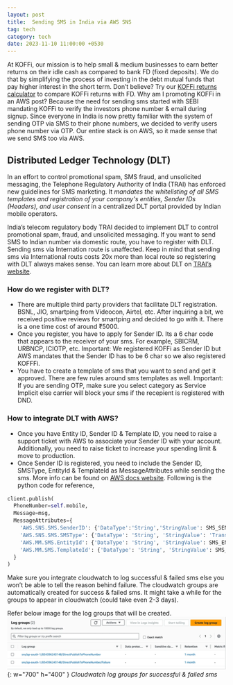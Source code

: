 ```yaml
---
layout: post
title:  Sending SMS in India via AWS SNS
tag: tech
category: tech
date: 2023-11-10 11:00:00 +0530
---
```

At KOFFi, our mission is to help small & medium businesses to earn better returns on their idle cash as compared to bank FD (fixed deposits). We do that by simplifying the process of investing in the debt mutual funds that pay higher interest in the short term. Don’t believe? Try our [KOFFi returns calculator](https://app.koffi.com/calculator) to compare KOFFi returns with FD. Why am I promoting KOFFi in an AWS post? Because the need for sending sms started with SEBI mandating KOFFi to verify the investors phone number & email during signup. Since everyone in India is now pretty familiar with the system of sending OTP via SMS to their phone numbers, we decided to verify users phone number via OTP. Our entire stack is on AWS, so it made sense that we send SMS too via AWS.

## Distributed Ledger Technology (DLT)

In an effort to control promotional spam, SMS fraud, and unsolicited messaging, the Telephone Regulatory Authority of India (TRAI) has enforced new guidelines for SMS marketing. It *mandates the whitelisting of all SMS templates and registration of your company's entities, Sender IDs (Headers), and user consent* in a centralized DLT portal provided by Indian mobile operators.

India’s telecom regulatory body TRAI decided to implement DLT to control promotional spam, fraud, and unsolicited messaging. If you want to send SMS to Indian number via domestic route, you have to register with DLT. Sending sms via Internation route is unaffected. Keep in mind that sending sms via International routs costs 20x more than local route so registering with DLT always makes sense. You can learn more about DLT on [TRAI’s website](https://docs.webengage.com/docs/trai-sms-dlt-regulations-india).

### How do we register with DLT?
- There are multiple third party providers that facilitate DLT registration. BSNL, JIO, smartping from Videocon, Airtel, etc. After inquiring a bit, we received positive reviews for smartping and decided to go with it. There is a one time cost of around ₹5000.
- Once you register, you have to apply for Sender ID. Its a 6 char code that appears to the receiver of your sms. For example, SBICRM, URBNCP, ICIOTP, etc. Important: We registered KOFFi as Sender ID but AWS mandates that the Sender ID has to be 6 char so we also registered KOFFFi.
- You have to create a template of sms that you want to send and get it approved. There are few rules around sms templates as well. Important: If you are sending OTP, make sure you select category as Service Implicit else carrier will block your sms if the recepient is registered with DND.

### How to integrate DLT with AWS?
- Once you have Entity ID, Sender ID & Template ID, you need to raise a support ticket with AWS to associate your Sender ID with your account. Additionally, you need to raise ticket to increase your spending limit & move to production.
- Once Sender ID is registered, you need to include the Sender ID, SMSType, EntityId & TemplateId as MessageAttributes while sending the sms. More info can be found on [AWS docs website](https://docs.aws.amazon.com/sns/latest/dg/sms_publish-to-phone.html). Following is the python code for reference,

```python
client.publish( 
  PhoneNumber=self.mobile,
  Message=msg,
  MessageAttributes={
    'AWS.SNS.SMS.SenderID': {'DataType':'String','StringValue': SMS_SENDER_ID},
    'AWS.SNS.SMS.SMSType': {'DataType': 'String', 'StringValue': 'Transactional'},
    'AWS.MM.SMS.EntityId': {'DataType': 'String', 'StringValue': SMS_ENTITY_ID},
    'AWS.MM.SMS.TemplateId': {'DataType': 'String', 'StringValue': SMS_TEMPLATE_ID}
  }
)
```

Make sure you integrate cloudwatch to log successful & failed sms else you won’t be able to tell the reason behind failure. The cloudwatch groups are automatically created for success & failed sms. It might take a while for the groups to appear in cloudwatch (could take even 2-3 days).

Refer below image for the log groups that will be created.
![Cloudwatch log groups](/assets/cloudwatch-logs.png){: w="700" h="400" }
_Cloudwatch log groups for successful & failed sms_
